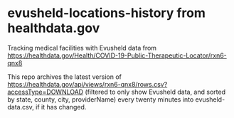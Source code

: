 # evusheld-locations-history from healthdata.gov
Tracking medical facilities with Evusheld data from https://healthdata.gov/Health/COVID-19-Public-Therapeutic-Locator/rxn6-qnx8

This repo archives the latest version of https://healthdata.gov/api/views/rxn6-qnx8/rows.csv?accessType=DOWNLOAD (filtered to only show Evusheld data, and sorted by state, county, city, providerName) every twenty minutes into evusheld-data.csv, if it has changed.
